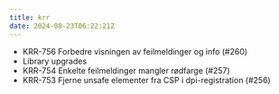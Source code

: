 ```yaml
---
title: krr
date: 2024-08-23T06:22:21Z
---
```

- KRR-756 Forbedre visningen av feilmeldinger og info (#260)
- Library upgrades
- KRR-754 Enkelte feilmeldinger mangler rødfarge (#257)
- KRR-753 Fjerne unsafe elementer fra CSP i dpi-registration (#256)

